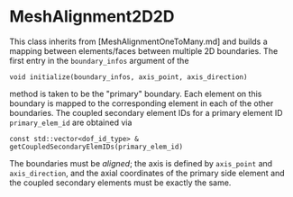 # MeshAlignment2D2D

This class inherits from [MeshAlignmentOneToMany.md] and builds a mapping between
elements/faces between multiple 2D boundaries. The first entry in the `boundary_infos`
argument of the

```
void initialize(boundary_infos, axis_point, axis_direction)
```

method is taken to be the "primary" boundary. Each element on this boundary is
mapped to the corresponding element in each of the other boundaries. The coupled
secondary element IDs for a primary element ID `primary_elem_id` are obtained via

```
const std::vector<dof_id_type> & getCoupledSecondaryElemIDs(primary_elem_id)
```

The boundaries must be *aligned*; the axis is defined by `axis_point` and `axis_direction`,
and the axial coordinates of the primary side element and the coupled secondary
elements must be exactly the same.
